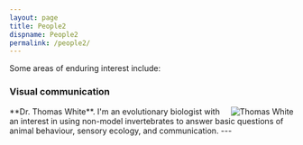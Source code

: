 ```yaml
---
layout: page
title: People2
dispname: People2
permalink: /people2/
---
```


Some areas of enduring interest include: 

### Visual communication

<img src="{{ site.baseurl }}/assets/tom.jpg" alt="Thomas White" title="Thomas White" class="profile" style="float:right;">
**Dr. Thomas White**. 
I'm an evolutionary biologist with an interest in using non-model invertebrates to answer basic questions of animal behaviour, sensory ecology, and communication.  
---